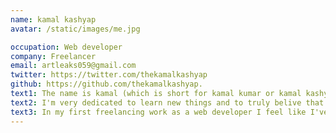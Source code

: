```yaml
---
name: kamal kashyap
avatar: /static/images/me.jpg

occupation: Web developer
company: Freelancer
email: artleaks059@gmail.com
twitter: https://twitter.com/thekamalkashyap
github: https://github.com/thekamalkashyap.
text1: The name is kamal (which is short for kamal kumar or kamal kashyap, depending on where you know me from). I am a 17-year-old North Indian with a tech sort of background and a lot to say about the trends and direction of the scientific world.
text2: I'm very dedicated to learn new things and to truly belive that you should never stop learning. I enjoy creating different things, whether that be websites, application or anything in between.
text3: In my first freelancing work as a web developer I feel like I've been very lucky to experience a broad and diverce part of projects and tasks. I get to deal with everything from user feedback, design and to backend tests and improving parts of our daily operations.
---
```

